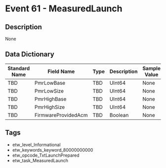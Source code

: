 # Event 61 - MeasuredLaunch

## Description
None

## Data Dictionary
|Standard Name|Field Name|Type|Description|Sample Value|
|---|---|---|---|---|
|TBD|PmrLowBase|TBD|UInt64|None|None|
|TBD|PmrLowSize|TBD|UInt64|None|None|
|TBD|PmrHighBase|TBD|UInt64|None|None|
|TBD|PmrHighSize|TBD|UInt64|None|None|
|TBD|FirmwareProvidedAcm|TBD|Boolean|None|None|

## Tags
* etw_level_Informational
* etw_keywords_keyword_80000000000
* etw_opcode_TxtLaunchPrepared
* etw_task_MeasuredLaunch